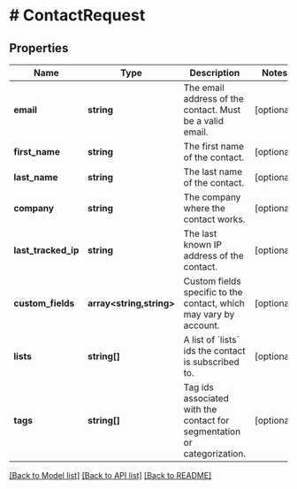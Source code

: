 # # ContactRequest

## Properties

Name | Type | Description | Notes
------------ | ------------- | ------------- | -------------
**email** | **string** | The email address of the contact. Must be a valid email. | [optional]
**first_name** | **string** | The first name of the contact. | [optional]
**last_name** | **string** | The last name of the contact. | [optional]
**company** | **string** | The company where the contact works. | [optional]
**last_tracked_ip** | **string** | The last known IP address of the contact. | [optional]
**custom_fields** | **array<string,string>** | Custom fields specific to the contact, which may vary by account. | [optional]
**lists** | **string[]** | A list of &#x60;lists&#x60; ids the contact is subscribed to. | [optional]
**tags** | **string[]** | Tag ids associated with the contact for segmentation or categorization. | [optional]

[[Back to Model list]](../../README.md#models) [[Back to API list]](../../README.md#endpoints) [[Back to README]](../../README.md)
